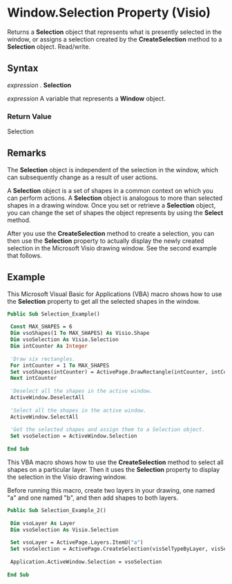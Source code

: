 
# Window.Selection Property (Visio)

Returns a  **Selection** object that represents what is presently selected in the window, or assigns a selection created by the **CreateSelection** method to a **Selection** object. Read/write.


## Syntax

 _expression_ . **Selection**

 _expression_ A variable that represents a **Window** object.


### Return Value

Selection


## Remarks

The  **Selection** object is independent of the selection in the window, which can subsequently change as a result of user actions.

A  **Selection** object is a set of shapes in a common context on which you can perform actions. A **Selection** object is analogous to more than selected shapes in a drawing window. Once you set or retrieve a **Selection** object, you can change the set of shapes the object represents by using the **Select** method.

After you use the  **CreateSelection** method to create a selection, you can then use the **Selection** property to actually display the newly created selection in the Microsoft Visio drawing window. See the second example that follows.


## Example

This Microsoft Visual Basic for Applications (VBA) macro shows how to use the  **Selection** property to get all the selected shapes in the window.


```vb
Public Sub Selection_Example() 
 
 Const MAX_SHAPES = 6 
 Dim vsoShapes(1 To MAX_SHAPES) As Visio.Shape 
 Dim vsoSelection As Visio.Selection 
 Dim intCounter As Integer 
 
 'Draw six rectangles. 
 For intCounter = 1 To MAX_SHAPES 
 Set vsoShapes(intCounter) = ActivePage.DrawRectangle(intCounter, intCounter + 1, intCounter + 1, intCounter) 
 Next intCounter 
 
 'Deselect all the shapes in the active window. 
 ActiveWindow.DeselectAll 
 
 'Select all the shapes in the active window. 
 ActiveWindow.SelectAll 
 
 'Get the selected shapes and assign them to a Selection object. 
 Set vsoSelection = ActiveWindow.Selection 
 
End Sub 

```

This VBA macro shows how to use the  **CreateSelection** method to select all shapes on a particular layer. Then it uses the **Selection** property to display the selection in the Visio drawing window.

Before running this macro, create two layers in your drawing, one named "a" and one named "b", and then add shapes to both layers.




```vb
Public Sub Selection_Example_2() 
 
 Dim vsoLayer As Layer 
 Dim vsoSelection As Visio.Selection 
 
 Set vsoLayer = ActivePage.Layers.ItemU("a") 
 Set vsoSelection = ActivePage.CreateSelection(visSelTypeByLayer, visSelModeSkipSuper, VsoLayer) 
 
 Application.ActiveWindow.Selection = vsoSelection 
 
End Sub 

```


